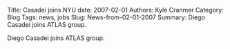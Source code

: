 Title: Casadei joins NYU
date: 2007-02-01
Authors: Kyle Cranmer
Category: Blog
Tags: news, jobs
Slug: News-from-02-01-2007
Summary:  Diego Casadei joins ATLAS group.
 

 Diego Casadei joins ATLAS group.
 